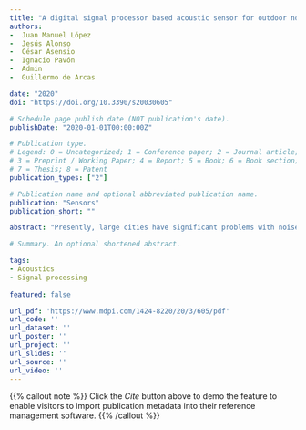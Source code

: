 ```yaml
---
title: "A digital signal processor based acoustic sensor for outdoor noise monitoring in smart cities"
authors:
-  Juan Manuel López
-  Jesús Alonso
-  César Asensio
-  Ignacio Pavón
-  Admin
-  Guillermo de Arcas

date: "2020"
doi: "https://doi.org/10.3390/s20030605"

# Schedule page publish date (NOT publication's date).
publishDate: "2020-01-01T00:00:00Z"

# Publication type.
# Legend: 0 = Uncategorized; 1 = Conference paper; 2 = Journal article;
# 3 = Preprint / Working Paper; 4 = Report; 5 = Book; 6 = Book section;
# 7 = Thesis; 8 = Patent
publication_types: ["2"]

# Publication name and optional abbreviated publication name.
publication: "Sensors"
publication_short: ""

abstract: "Presently, large cities have significant problems with noise pollution due to human activity. Transportation, economic activities, and leisure activities have an important impact on noise pollution. Acoustic noise monitoring must be done with equipment of high quality. Thus, long-term noise monitoring is a high-cost activity for administrations. For this reason, new alternative technological solutions are being used to reduce the costs of measurement instruments. This article presents a design for a versatile electronic device to measure outdoor noise. This device has been designed according to the technical standards for this type of instrument, which impose strict requirements on both the design and the quality of the device’s measurements. This instrument has been designed under the original equipment manufacturer (OEM) concept, so the microphone–electronics set can be used as a sensor that can be connected to any microprocessor-based device, and therefore can be easily attached to a monitoring network. To validate the instrument’s design, the device has been tested following the regulations of the calibration laboratories for sound level meters (SLM). These tests allowed us to evaluate the behavior of the electronics and the microphone, obtaining different results for these two elements. The results show that the electronics and algorithms implemented fully fit within the requirements of type 1 noise measurement instruments. However, the use of an electret microphone reduces the technical features of the designed instrument, which can only fully fit the requirements of type 2 noise measurement instruments. This situation shows that the microphone is a key element in this kind of instrument and an important element in the overall price. To test the instrument’s quality and show how it can be used for monitoring noise in smart wireless acoustic sensor networks, the designed equipment was connected to a commercial microprocessor board and inserted into the infrastructure of an existing outdoor monitoring network. This allowed us to deploy a low-cost sub-network in the city of Málaga (Spain) to analyze the noise of conflict areas due to high levels of leisure noise. The results obtained with this equipment are also shown. It has been verified that this equipment meets the similar requirements to those obtained for type 2 instruments for measuring outdoor noise. The designed equipment is a two-channel instrument, that simultaneously measures, in real time, 86 sound noise parameters for each channel, such as the equivalent continuous sound level (Leq) (with Z, C, and A frequency weighting), the peak level (with Z, C, and A frequency weighting), the maximum and minimum levels (with Z, C, and A frequency weighting), and the impulse, fast, and slow time weighting; seven percentiles (1%, 5%, 10%, 50%, 90%, 95%, and 99%); as well as continuous equivalent sound pressure levels in the one-third octave and octave frequency bands."

# Summary. An optional shortened abstract.

tags:
- Acoustics
- Signal processing
  
featured: false

url_pdf: 'https://www.mdpi.com/1424-8220/20/3/605/pdf'
url_code: ''
url_dataset: ''
url_poster: ''
url_project: ''
url_slides: ''
url_source: ''
url_video: ''
---
```

{{% callout note %}}
Click the _Cite_ button above to demo the feature to enable visitors to import publication metadata into their reference management software.
{{% /callout %}}
                            
